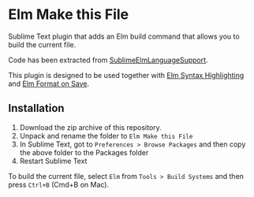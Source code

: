 # Elm Make this File

Sublime Text plugin that adds an Elm build command that allows you to build the current file. 

Code has been extracted from [SublimeElmLanguageSupport](https://github.com/elm-community/SublimeElmLanguageSupport/).

This plugin is designed to be used together with [Elm Syntax Highlighting](https://github.com/evancz/elm-syntax-highlighting) and [Elm Format on Save](https://github.com/evancz/elm-format-on-save).

## Installation

1. Download the zip archive of this repository.
2. Unpack and rename the folder to `Elm Make this File` 
3. In Sublime Text, got to `Preferences > Browse Packages` and then copy the above folder to the Packages folder
4. Restart Sublime Text

To build the current file, select `Elm` from `Tools > Build Systems` and then press `Ctrl+B` (Cmd+B on Mac). 
